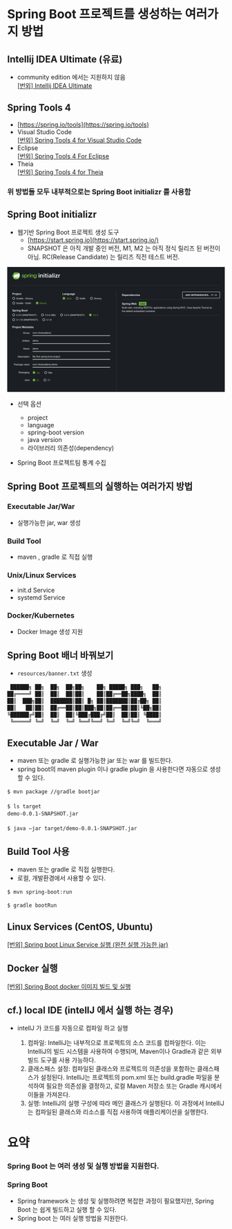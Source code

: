 # Spring Boot 프로젝트를 생성하는 여러가지 방법

## Intellij IDEA Ultimate (유료)

- community edition 에서는 지원하지 않음  
    [[번외] Intellij IDEA Ultimate](https://nhnent.dooray.com/share/pages/6lOTMWVzTr-xWdUPtHXMjw/3756771173024835049)
    

## Spring Tools 4

- [https://spring.io/tools](https://spring.io/tools)
- Visual Studio Code  
    [[번외] Spring Tools 4 for Visual Studio Code](https://nhnent.dooray.com/share/pages/6lOTMWVzTr-xWdUPtHXMjw/3756581940577763974)
- Eclipse  
    [[번외] Spring Tools 4 For Eclipse](https://nhnent.dooray.com/share/pages/6lOTMWVzTr-xWdUPtHXMjw/3756581789008165695)
- Theia  
    [[번외] Spring Tools 4 for Theia](https://nhnent.dooray.com/share/pages/6lOTMWVzTr-xWdUPtHXMjw/3756755476726819518)

### 위 방법들 모두 내부적으로는 Spring Boot initializr 를 사용함

## Spring Boot initializr

- 웹기반 Spring Boot 프로젝트 생성 도구
    - [https://start.spring.io](https://start.spring.io/)
    - SNAPSHOT 은 아직 개발 중인 버전, M1, M2 는 아직 정식 릴리즈 된 버전이 아님. RC(Release Candidate) 는 릴리즈 직전 테스트 버전.
        

![1_image4.png](./img/1_image4.png)

- 선택 옵션
    - project
    - language
    - spring-boot version
    - java version
    - 라이브러리 의존성(dependency)
        
- Spring Boot 프로젝트팀 통계 수집
    

## Spring Boot 프로젝트의 실행하는 여러가지 방법

### Executable Jar/War

- 실행가능한 jar, war 생성

### Build Tool

- maven , gradle 로 직접 실행

### Unix/Linux Services

- init.d Service
- systemd Service
### Docker/Kubernetes

- Docker Image 생성 지원

## Spring Boot 배너 바꿔보기

- `resources/banner.txt` 생성

```
 ██████╗ ██╗  ██╗  ██╗██╗    ██╗ █████╗ ███╗   ██╗  
██╔════╝ ██║  ██║  ██║██║    ██║██╔══██╗████╗  ██║  
██║  ███╗██║  ███████║██║ █╗ ██║███████║██╔██╗ ██║  
██║   ██║██║  ██╔══██║██║███╗██║██╔══██║██║╚██╗██║  
╚██████╔╝██║  ██║  ██║╚███╔███╔╝██║  ██║██║ ╚████║  
 ╚═════╝ ╚═╝  ╚═╝  ╚═╝ ╚══╝╚══╝ ╚═╝  ╚═╝╚═╝  ╚═══╝
```

## Executable Jar / War

- maven 또는 gradle 로 실행가능한 jar 또는 war 를 빌드한다.
- spring boot의 maven plugin 이나 gradle plugin 을 사용한다면 자동으로 생성할 수 있다.

```bash
$ mvn package //gradle bootjar

$ ls target
demo-0.0.1-SNAPSHOT.jar

$ java –jar target/demo-0.0.1-SNAPSHOT.jar
```

## Build Tool 사용

- maven 또는 gradle 로 직접 실행한다.
- 로컬, 개발환경에서 사용할 수 있다.

```bash
$ mvn spring-boot:run
```

```bash
$ gradle bootRun
```

## Linux Services (CentOS, Ubuntu)

[[번외] Spring boot Linux Service 실행 (완전 실행 가능한 jar)](https://nhnent.dooray.com/share/pages/6lOTMWVzTr-xWdUPtHXMjw/3771250148318185918)

## Docker 실행

[[번외] Spring Boot docker 이미지 빌드 및 실행](https://nhnent.dooray.com/share/pages/6lOTMWVzTr-xWdUPtHXMjw/3771227601126846172)

## cf.) local IDE (intellJ 에서 실행 하는 경우)

- intellJ 가 코드를 자동으로 컴파일 하고 실행
    
    1. 컴파일: IntelliJ는 내부적으로 프로젝트의 소스 코드를 컴파일한다. 이는 IntelliJ의 빌드 시스템을 사용하여 수행되며, Maven이나 Gradle과 같은 외부 빌드 도구를 사용 가능하다.
    2. 클래스패스 설정: 컴파일된 클래스와 프로젝트의 의존성을 포함하는 클래스패스가 설정된다. IntelliJ는 프로젝트의 pom.xml 또는 build.gradle 파일을 분석하여 필요한 의존성을 결정하고, 로컬 Maven 저장소 또는 Gradle 캐시에서 이들을 가져온다.
    3. 실행: IntelliJ의 실행 구성에 따라 메인 클래스가 실행된다. 이 과정에서 IntelliJ는 컴파일된 클래스와 리소스를 직접 사용하여 애플리케이션을 실행한다.
        

# 요약

### Spring Boot 는 여러 생성 및 실행 방법을 지원한다.

### Spring Boot

- Spring framework 는 생성 및 실행하려면 복잡한 과정이 필요했지만, Spring Boot 는 쉽게 빌드하고 실행 할 수 있다.
- Spring boot 는 여러 실행 방법을 지원한다.